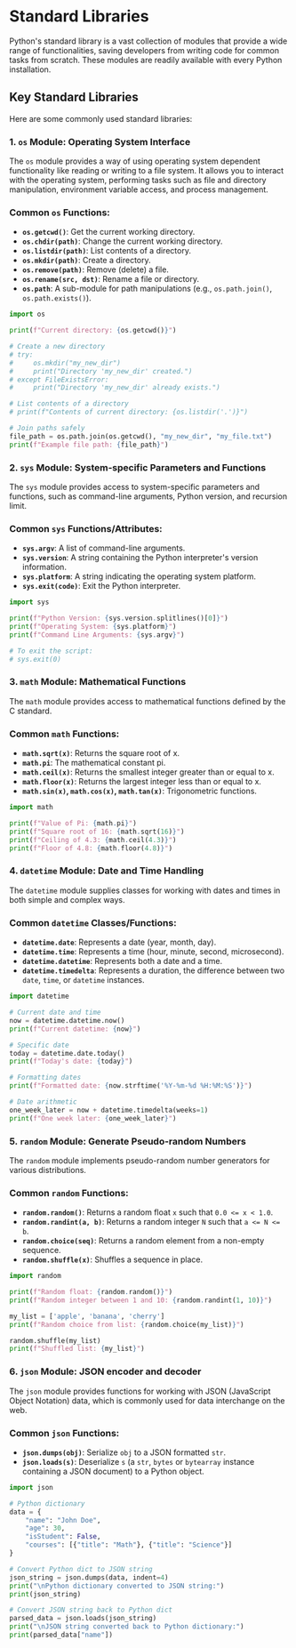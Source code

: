 # Standard Libraries

Python's standard library is a vast collection of modules that provide a wide range of functionalities, saving developers from writing code for common tasks from scratch. These modules are readily available with every Python installation.

## Key Standard Libraries

Here are some commonly used standard libraries:

### 1. `os` Module: Operating System Interface

The `os` module provides a way of using operating system dependent functionality like reading or writing to a file system. It allows you to interact with the operating system, performing tasks such as file and directory manipulation, environment variable access, and process management.

### Common `os` Functions:

*   **`os.getcwd()`**: Get the current working directory.
*   **`os.chdir(path)`**: Change the current working directory.
*   **`os.listdir(path)`**: List contents of a directory.
*   **`os.mkdir(path)`**: Create a directory.
*   **`os.remove(path)`**: Remove (delete) a file.
*   **`os.rename(src, dst)`**: Rename a file or directory.
*   **`os.path`**: A sub-module for path manipulations (e.g., `os.path.join()`, `os.path.exists()`).

```python
import os

print(f"Current directory: {os.getcwd()}")

# Create a new directory
# try:
#     os.mkdir("my_new_dir")
#     print("Directory 'my_new_dir' created.")
# except FileExistsError:
#     print("Directory 'my_new_dir' already exists.")

# List contents of a directory
# print(f"Contents of current directory: {os.listdir('.')}")

# Join paths safely
file_path = os.path.join(os.getcwd(), "my_new_dir", "my_file.txt")
print(f"Example file path: {file_path}")
```

### 2. `sys` Module: System-specific Parameters and Functions

The `sys` module provides access to system-specific parameters and functions, such as command-line arguments, Python version, and recursion limit.

### Common `sys` Functions/Attributes:

*   **`sys.argv`**: A list of command-line arguments.
*   **`sys.version`**: A string containing the Python interpreter's version information.
*   **`sys.platform`**: A string indicating the operating system platform.
*   **`sys.exit(code)`**: Exit the Python interpreter.

```python
import sys

print(f"Python Version: {sys.version.splitlines()[0]}")
print(f"Operating System: {sys.platform}")
print(f"Command Line Arguments: {sys.argv}")

# To exit the script:
# sys.exit(0)
```

### 3. `math` Module: Mathematical Functions

The `math` module provides access to mathematical functions defined by the C standard.

### Common `math` Functions:

*   **`math.sqrt(x)`**: Returns the square root of x.
*   **`math.pi`**: The mathematical constant pi.
*   **`math.ceil(x)`**: Returns the smallest integer greater than or equal to x.
*   **`math.floor(x)`**: Returns the largest integer less than or equal to x.
*   **`math.sin(x)`, `math.cos(x)`, `math.tan(x)`**: Trigonometric functions.

```python
import math

print(f"Value of Pi: {math.pi}")
print(f"Square root of 16: {math.sqrt(16)}")
print(f"Ceiling of 4.3: {math.ceil(4.3)}")
print(f"Floor of 4.8: {math.floor(4.8)}")
```

### 4. `datetime` Module: Date and Time Handling

The `datetime` module supplies classes for working with dates and times in both simple and complex ways.

### Common `datetime` Classes/Functions:

*   **`datetime.date`**: Represents a date (year, month, day).
*   **`datetime.time`**: Represents a time (hour, minute, second, microsecond).
*   **`datetime.datetime`**: Represents both a date and a time.
*   **`datetime.timedelta`**: Represents a duration, the difference between two `date`, `time`, or `datetime` instances.

```python
import datetime

# Current date and time
now = datetime.datetime.now()
print(f"Current datetime: {now}")

# Specific date
today = datetime.date.today()
print(f"Today's date: {today}")

# Formatting dates
print(f"Formatted date: {now.strftime('%Y-%m-%d %H:%M:%S')}")

# Date arithmetic
one_week_later = now + datetime.timedelta(weeks=1)
print(f"One week later: {one_week_later}")
```

### 5. `random` Module: Generate Pseudo-random Numbers

The `random` module implements pseudo-random number generators for various distributions.

### Common `random` Functions:

*   **`random.random()`**: Returns a random float `x` such that `0.0 <= x < 1.0`.
*   **`random.randint(a, b)`**: Returns a random integer `N` such that `a <= N <= b`.
*   **`random.choice(seq)`**: Returns a random element from a non-empty sequence.
*   **`random.shuffle(x)`**: Shuffles a sequence in place.

```python
import random

print(f"Random float: {random.random()}")
print(f"Random integer between 1 and 10: {random.randint(1, 10)}")

my_list = ['apple', 'banana', 'cherry']
print(f"Random choice from list: {random.choice(my_list)}")

random.shuffle(my_list)
print(f"Shuffled list: {my_list}")
```

### 6. `json` Module: JSON encoder and decoder

The `json` module provides functions for working with JSON (JavaScript Object Notation) data, which is commonly used for data interchange on the web.

### Common `json` Functions:

*   **`json.dumps(obj)`**: Serialize `obj` to a JSON formatted `str`.
*   **`json.loads(s)`**: Deserialize `s` (a `str`, `bytes` or `bytearray` instance containing a JSON document) to a Python object.

```python
import json

# Python dictionary
data = {
    "name": "John Doe",
    "age": 30,
    "isStudent": False,
    "courses": [{"title": "Math"}, {"title": "Science"}]
}

# Convert Python dict to JSON string
json_string = json.dumps(data, indent=4)
print("\nPython dictionary converted to JSON string:")
print(json_string)

# Convert JSON string back to Python dict
parsed_data = json.loads(json_string)
print("\nJSON string converted back to Python dictionary:")
print(parsed_data["name"])
```
